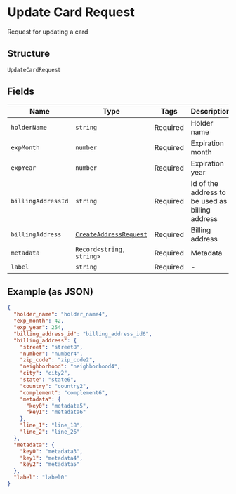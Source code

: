 
# Update Card Request

Request for updating a card

## Structure

`UpdateCardRequest`

## Fields

| Name | Type | Tags | Description |
|  --- | --- | --- | --- |
| `holderName` | `string` | Required | Holder name |
| `expMonth` | `number` | Required | Expiration month |
| `expYear` | `number` | Required | Expiration year |
| `billingAddressId` | `string` | Required | Id of the address to be used as billing address |
| `billingAddress` | [`CreateAddressRequest`](../../doc/models/create-address-request.md) | Required | Billing address |
| `metadata` | `Record<string, string>` | Required | Metadata |
| `label` | `string` | Required | - |

## Example (as JSON)

```json
{
  "holder_name": "holder_name4",
  "exp_month": 42,
  "exp_year": 254,
  "billing_address_id": "billing_address_id6",
  "billing_address": {
    "street": "street8",
    "number": "number4",
    "zip_code": "zip_code2",
    "neighborhood": "neighborhood4",
    "city": "city2",
    "state": "state6",
    "country": "country2",
    "complement": "complement6",
    "metadata": {
      "key0": "metadata5",
      "key1": "metadata6"
    },
    "line_1": "line_18",
    "line_2": "line_26"
  },
  "metadata": {
    "key0": "metadata3",
    "key1": "metadata4",
    "key2": "metadata5"
  },
  "label": "label0"
}
```

